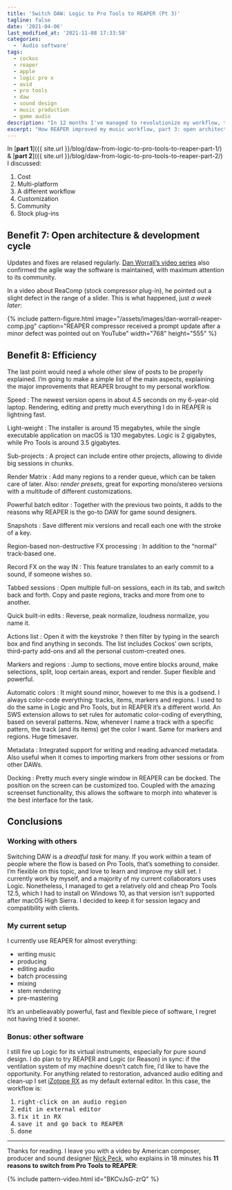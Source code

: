 ```yaml
---
title: 'Switch DAW: Logic to Pro Tools to REAPER (Pt 3)'
tagline: false
date: '2021-04-06'
last_modified_at: '2021-11-08 17:33:58'
categories:
  - 'Audio software'
tags:
  - cockos
  - reaper
  - apple
  - logic pro x
  - avid
  - pro tools
  - daw
  - sound design 
  - music production
  - game audio
description: "In 12 months I've managed to revolutionize my workflow, twice. Here's part 3 of how I migrated DAW, from Logic to Pro Tools, and finally to REAPER."
excerpt: "How REAPER improved my music workflow, part 3: open architecture, development cycle, efficiency."
---
```

In [**part 1**]({{ site.url }}/blog/daw-from-logic-to-pro-tools-to-reaper-part-1/) & [**part 2**]({{ site.url }}/blog/daw-from-logic-to-pro-tools-to-reaper-part-2/) I discussed:

1.  Cost
2.  Multi-platform
3.  A different workflow
4.  Customization
5.  Community
6.  Stock plug-ins

## Benefit 7: Open architecture & development cycle

Updates and fixes are relased regularly. [Dan Worrall’s video series](https://youtu.be/3OoVnTO3AB4) also confirmed the agile way the software is maintained, with maximum attention to its community.

In a video about ReaComp (stock compressor plug-in), he pointed out a slight defect in the range of a slider. This is what happened, just _a week later_:

{% include pattern-figure.html image="/assets/images/dan-worrall-reaper-comp.jpg" caption="REAPER compressor received a prompt update after a minor defect was pointed out on YouTube" width="768" height="555" %}

## Benefit 8: Efficiency

The last point would need a whole other slew of posts to be properly explained. I’m going to make a simple list of the main aspects, explaining the major improvements that REAPER brought to my personal workflow.

Speed
: The newest version opens in about 4.5 seconds on my 6-year-old laptop. Rendering, editing and pretty much everything I do in REAPER is lightning fast.

Light-weight
: The installer is around 15 megabytes, while the single executable application on macOS is 130 megabytes. Logic is 2 gigabytes, while Pro Tools is around 3.5 gigabytes.

Sub-projects
: A project can include entire other projects, allowing to divide big sessions in chunks.

Render Matrix
: Add many regions to a render queue, which can be taken care of later. Also: _render presets_, great for exporting mono/stereo versions with a multitude of different customizations.

Powerful batch editor
: Together with the previous two points, it adds to the reasons why REAPER is the go-to DAW for game sound designers.

Snapshots
: Save different mix versions and recall each one with the stroke of a key.

Region-based non-destructive FX processing
: In addition to the “normal” track-based one.

Record FX on the way IN
: This feature translates to an early commit to a sound, if someone wishes so.

Tabbed sessions
: Open multiple full-on sessions, each in its tab, and switch back and forth. Copy and paste regions, tracks and more from one to another.

Quick built-in edits
: Reverse, peak normalize, loudness normalize, you name it.

Actions list
: Open it with the keystroke <kbd>?</kbd> then filter by typing in the search box and find anything in seconds. The list includes Cockos’ own scripts, third-party add-ons and all the personal custom-created ones.

Markers and regions
: Jump to sections, move entire blocks around, make selections, split, loop certain areas, export and render. Super flexible and powerful.

Automatic colors
: It might sound minor, however to me this is a godsend. I always color-code everything: tracks, items, markers and regions. I used to do the same in Logic and Pro Tools, but in REAPER it’s a different world. An SWS extension allows to set rules for automatic color-coding of everything, based on several patterns. Now, whenever I name a track with a specific pattern, the track (and its items) get the color I want. Same for markers and regions. Huge timesaver.

Metadata
: Integrated support for writing and reading advanced metadata. Also useful when it comes to importing markers from other sessions or from other DAWs.

Docking
: Pretty much every single window in REAPER can be docked. The position on the screen can be customized too. Coupled with the amazing screenset functionality, this allows the software to morph into whatever is the best interface for the task.

## Conclusions

### Working with others

Switching DAW is a _dreadful task_ for many. If you work within a team of people where the flow is based on Pro Tools, that’s something to consider. I’m flexible on this topic, and love to learn and improve my skill set. I currently work by myself, and a majority of my current collaborators uses Logic. Nonetheless, I managed to get a relatively old and cheap Pro Tools 12.5, which I had to install on Windows 10, as that version isn’t supported after macOS High Sierra. I decided to keep it for session legacy and compatibility with clients.

### My current setup

I currently use REAPER for almost everything:

- writing music
- producing
- editing audio
- batch processing
- mixing
- stem rendering
- pre-mastering

It’s an unbelieavably powerful, fast and flexible piece of software, I regret not having tried it sooner.

### Bonus: other software

I still fire up Logic for its virtual instruments, especially for pure sound design. I do plan to try REAPER and Logic (or Reason) in sync: if the ventilation system of my machine doesn’t catch fire, I’d like to have the opportunity. For anything related to restoration, advanced audio editing and clean-up I set [iZotope RX](https://www.izotope.com/en/products/rx.html) as my default external editor. In this case, the workflow is:

1. <kbd>right-click on an audio region</kbd>
2. <kbd>edit in external editor</kbd>
3. <kbd>fix it in RX</kbd>
4. <kbd>save it and go back to REAPER</kbd>
5. <kbd>done</kbd>

---

Thanks for reading. I leave you with a video by American composer, producer and sound designer [Nick Peck](https://nicolaspeck.com/), who explains in 18 minutes his **11 reasons to switch from Pro Tools to REAPER**:

{% include pattern-video.html id="BKCvJsG-zrQ" %}